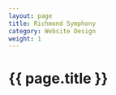 ```yaml
---
layout: page
title: Richmond Symphony
category: Website Design
weight: 1
---
```


<h1>{{ page.title }}</h1>
